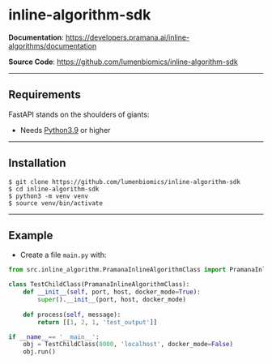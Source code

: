 # inline-algorithm-sdk

**Documentation**: <a href="https://developers.pramana.ai/inline-algorithms/documentation" target="_blank">https://developers.pramana.ai/inline-algorithms/documentation</a>

**Source Code**: <a href="https://github.com/lumenbiomics/inline-algorithm-sdk" target="_blank">https://github.com/lumenbiomics/inline-algorithm-sdk</a>

---

## Requirements

FastAPI stands on the shoulders of giants:

* Needs <a href="https://www.python.org/downloads/" class="external-link" target="_blank">Python3.9</a> or higher

---

## Installation

<div class="termy">

```console
$ git clone https://github.com/lumenbiomics/inline-algorithm-sdk
$ cd inline-algorithm-sdk
$ python3 -m venv venv
$ source venv/bin/activate
```
</div>

---

## Example
* Create a file `main.py` with:
```python
from src.inline_algorithm.PramanaInlineAlgorithmClass import PramanaInlineAlgorithmClass

class TestChildClass(PramanaInlineAlgorithmClass):
    def __init__(self, port, host, docker_mode=True):
        super().__init__(port, host, docker_mode)
    
    def process(self, message):
        return [[1, 2, 1, 'test_output']]

if __name__== '__main__':
    obj = TestChildClass(8000, 'localhost', docker_mode=False)
    obj.run()

```